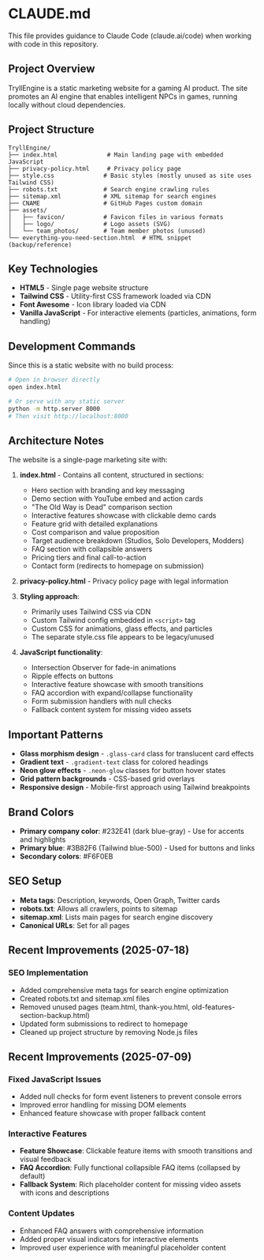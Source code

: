 # CLAUDE.md

This file provides guidance to Claude Code (claude.ai/code) when working with code in this repository.

## Project Overview

TryllEngine is a static marketing website for a gaming AI product. The site promotes an AI engine that enables intelligent NPCs in games, running locally without cloud dependencies.

## Project Structure

```
TryllEngine/
├── index.html              # Main landing page with embedded JavaScript
├── privacy-policy.html     # Privacy policy page
├── style.css              # Basic styles (mostly unused as site uses Tailwind CSS)
├── robots.txt             # Search engine crawling rules
├── sitemap.xml            # XML sitemap for search engines
├── CNAME                  # GitHub Pages custom domain
├── assets/
│   ├── favicon/           # Favicon files in various formats
│   ├── logo/              # Logo assets (SVG)
│   └── team_photos/       # Team member photos (unused)
└── everything-you-need-section.html  # HTML snippet (backup/reference)
```

## Key Technologies

- **HTML5** - Single page website structure
- **Tailwind CSS** - Utility-first CSS framework loaded via CDN
- **Font Awesome** - Icon library loaded via CDN
- **Vanilla JavaScript** - For interactive elements (particles, animations, form handling)

## Development Commands

Since this is a static website with no build process:

```bash
# Open in browser directly
open index.html

# Or serve with any static server
python -m http.server 8000
# Then visit http://localhost:8000
```

## Architecture Notes

The website is a single-page marketing site with:

1. **index.html** - Contains all content, structured in sections:
   - Hero section with branding and key messaging
   - Demo section with YouTube embed and action cards
   - "The Old Way is Dead" comparison section
   - Interactive features showcase with clickable demo cards
   - Feature grid with detailed explanations
   - Cost comparison and value proposition
   - Target audience breakdown (Studios, Solo Developers, Modders)
   - FAQ section with collapsible answers
   - Pricing tiers and final call-to-action
   - Contact form (redirects to homepage on submission)

2. **privacy-policy.html** - Privacy policy page with legal information

3. **Styling approach**:
   - Primarily uses Tailwind CSS via CDN
   - Custom Tailwind config embedded in `<script>` tag
   - Custom CSS for animations, glass effects, and particles
   - The separate style.css file appears to be legacy/unused

4. **JavaScript functionality**:
   - Intersection Observer for fade-in animations
   - Ripple effects on buttons
   - Interactive feature showcase with smooth transitions
   - FAQ accordion with expand/collapse functionality
   - Form submission handlers with null checks
   - Fallback content system for missing video assets

## Important Patterns

- **Glass morphism design** - `.glass-card` class for translucent card effects
- **Gradient text** - `.gradient-text` class for colored headings
- **Neon glow effects** - `.neon-glow` classes for button hover states
- **Grid pattern backgrounds** - CSS-based grid overlays
- **Responsive design** - Mobile-first approach using Tailwind breakpoints

## Brand Colors

- **Primary company color**: #232E41 (dark blue-gray) - Use for accents and highlights
- **Primary blue**: #3B82F6 (Tailwind blue-500) - Used for buttons and links
- **Secondary colors**: #F6F0EB 

## SEO Setup

- **Meta tags**: Description, keywords, Open Graph, Twitter cards
- **robots.txt**: Allows all crawlers, points to sitemap
- **sitemap.xml**: Lists main pages for search engine discovery
- **Canonical URLs**: Set for all pages

## Recent Improvements (2025-07-18)

### SEO Implementation
- Added comprehensive meta tags for search engine optimization
- Created robots.txt and sitemap.xml files
- Removed unused pages (team.html, thank-you.html, old-features-section-backup.html)
- Updated form submissions to redirect to homepage
- Cleaned up project structure by removing Node.js files

## Recent Improvements (2025-07-09)

### Fixed JavaScript Issues
- Added null checks for form event listeners to prevent console errors
- Improved error handling for missing DOM elements
- Enhanced feature showcase with proper fallback content

### Interactive Features
- **Feature Showcase**: Clickable feature items with smooth transitions and visual feedback
- **FAQ Accordion**: Fully functional collapsible FAQ items (collapsed by default)
- **Fallback System**: Rich placeholder content for missing video assets with icons and descriptions

### Content Updates
- Enhanced FAQ answers with comprehensive information
- Added proper visual indicators for interactive elements
- Improved user experience with meaningful placeholder content